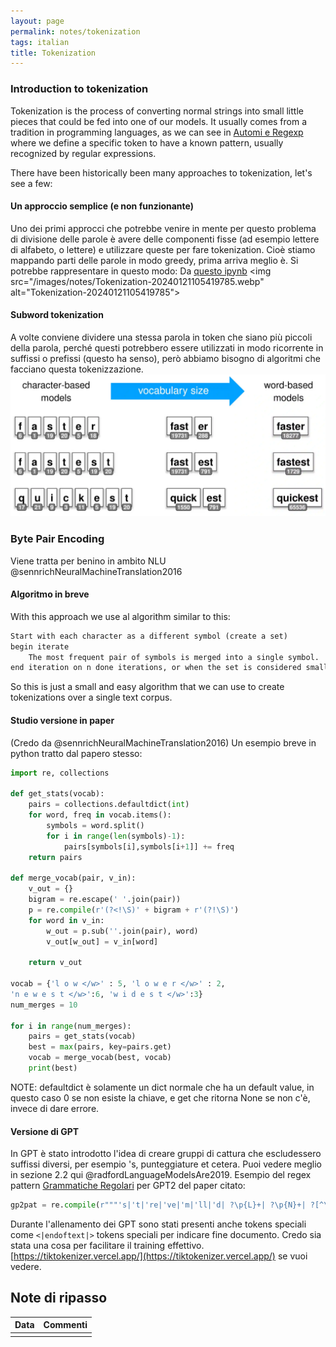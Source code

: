 ```yaml
---
layout: page
permalink: notes/tokenization
tags: italian
title: Tokenization
---
```


### Introduction to tokenization

Tokenization is the process of converting normal strings into small little pieces that could be fed into one of our models. It usually comes from a tradition in programming languages, as we can see in [Automi e Regexp](/notes/automi-e-regexp) where we define a specific token to have a known pattern, usually recognized by regular expressions.

There have been historically been many approaches to tokenization, let's see a few:

#### Un approccio semplice (e non funzionante)

Uno dei primi approcci che potrebbe venire in mente per questo problema di divisione delle parole è avere delle componenti fisse (ad esempio lettere di alfabeto, o lettere) e utilizzare queste per fare tokenization.
Cioè stiamo mappando parti delle parole in modo greedy, prima arriva meglio è. Si potrebbe rappresentare in questo modo:
Da [questo ipynb]([https://github.com/microsoft/LoRA/blob/main/examples/NLU/notebooks/01-training](https://github.com/microsoft/LoRA/blob/main/examples/NLU/notebooks/01-training)-tokenizers.ipynb)
<img src="/images/notes/Tokenization-20240121105419785.webp" alt="Tokenization-20240121105419785">
#### Subword tokenization
A volte conviene dividere una stessa parola in token che siano più piccoli della parola, perché questi potrebbero essere utilizzati in modo ricorrente in suffissi o prefissi (questo ha senso), però abbiamo bisogno di algoritmi che facciano questa tokenizzazione.
<img src="/images/notes/Tokenization-20240121103035033.webp" alt="Tokenization-20240121103035033">

### Byte Pair Encoding
Viene tratta per benino in ambito NLU @sennrichNeuralMachineTranslation2016 
#### Algoritmo in breve
With this approach we use al algorithm similar to this:

```txt
Start with each character as a different symbol (create a set)
begin iterate
	The most frequent pair of symbols is merged into a single symbol.
end iteration on n done iterations, or when the set is considered small enough
```

So this is just a small and easy algorithm that we can use to create tokenizations over a single text corpus.


#### Studio versione in paper
(Credo da @sennrichNeuralMachineTranslation2016)
Un esempio breve in python tratto dal papero stesso:

```Python
import re, collections

def get_stats(vocab):
    pairs = collections.defaultdict(int)
    for word, freq in vocab.items():
        symbols = word.split()
	    for i in range(len(symbols)-1):
	        pairs[symbols[i],symbols[i+1]] += freq
    return pairs

def merge_vocab(pair, v_in):
    v_out = {}
    bigram = re.escape(' '.join(pair))
    p = re.compile(r'(?<!\S)' + bigram + r'(?!\S)')
    for word in v_in:
        w_out = p.sub(''.join(pair), word)
        v_out[w_out] = v_in[word]

    return v_out

vocab = {'l o w </w>' : 5, 'l o w e r </w>' : 2,
'n e w e s t </w>':6, 'w i d e s t </w>':3}
num_merges = 10

for i in range(num_merges):
    pairs = get_stats(vocab)
    best = max(pairs, key=pairs.get)
    vocab = merge_vocab(best, vocab)
    print(best)
```
NOTE: defaultdict è solamente un dict normale che ha un default value, in questo caso 0 se non esiste la chiave, e get che ritorna None se non c'è, invece di dare errore.

#### Versione di GPT
In GPT è stato introdotto l'idea di creare gruppi di cattura che escludessero suffissi diversi, per esempio 's, punteggiature et cetera. Puoi vedere meglio in sezione 2.2 qui @radfordLanguageModelsAre2019.
Esempio del regex pattern [Grammatiche Regolari](/notes/grammatiche-regolari) per GPT2 del paper citato:
```python
gp2pat = re.compile(r"""'s|'t|'re|'ve|'m|'ll|'d| ?\p{L}+| ?\p{N}+| ?[^\s\p{L}\p{N}]+|\s+(?! \S) |\s+""")
```
Durante l'allenamento dei GPT sono stati presenti anche tokens speciali come `<|endoftext|>` tokens speciali per indicare fine documento. Credo sia stata una cosa per facilitare il training effettivo.
[https://tiktokenizer.vercel.app/](https://tiktokenizer.vercel.app/) se vuoi vedere.
## Note di ripasso

| Data | Commenti |
| ---- | -------- |
|      |          |